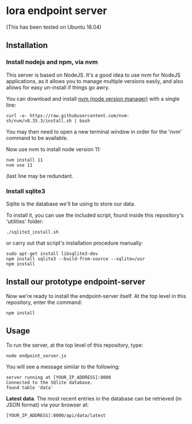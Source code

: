
# lora endpoint server 

(This has been tested on Ubuntu 18.04)
 
## Installation

### Install nodejs and npm, via nvm

This server is based on NodeJS. It's a good idea to use nvm for NodeJS applications, as it allows you to manage multiple versions easily, and also allows for easy un-install if things go awry.

You can download and install [nvm (node version manager)](https://github.com/nvm-sh/nvm) with a single line:

```
curl -o- https://raw.githubusercontent.com/nvm-sh/nvm/v0.35.3/install.sh | bash
```

You may then need to open a new terminal window in order for the 'nvm' command to be available.  


Now use nvm to install node version 11:

```
nvm install 11
nvm use 11
```

(last line may be redundant.


### Install sqlite3

Sqlite is the database we'll be using to store our data.

To install it, you can use the included script, found inside this repository's 'utilities' folder:

```
./sqlite3_install.sh
```

or carry out that script's installation procedure manually:

```
sudo apt-get install libsqlite3-dev
npm install sqlite3 --build-from-source --sqlite=/usr
npm install
```

## Install our prototype endpoint-server

Now we're ready to install the endpoint-server itself. At the top level in this repository, enter the command:

```
npm install
```

## Usage

To run the server, at the top level of this repository, type:

```	
node endpoint_server.js
```

You will see a message similar to the following:

```
server running at [YOUR_IP_ADDRESS]:8000
Connected to the SQlite database.
found table 'data'
```

**Latest data**. The most recent entries in the database can be retrieved (in JSON format) via your browser at: 

```
[YOUR_IP_ADDRESS]:8000/api/data/latest
```
 

